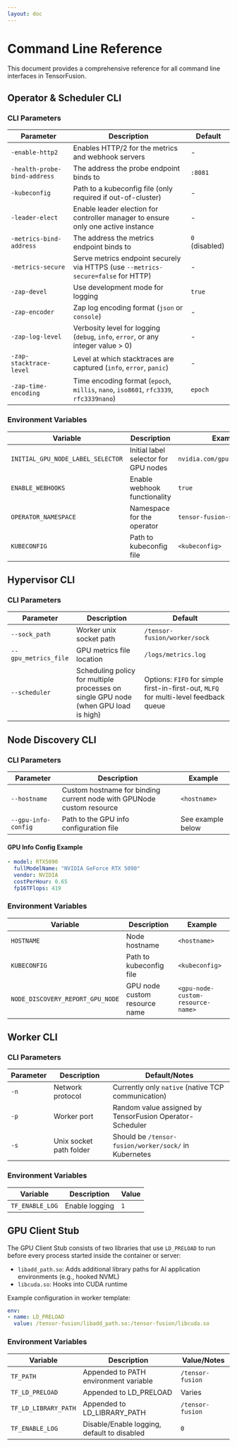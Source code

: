 ```yaml
---
layout: doc
---
```


# Command Line Reference

This document provides a comprehensive reference for all command line interfaces in TensorFusion.

## Operator & Scheduler CLI

### CLI Parameters

| Parameter | Description | Default |
|-----------|-------------|---------|
| `-enable-http2` | Enables HTTP/2 for the metrics and webhook servers | - |
| `-health-probe-bind-address` | The address the probe endpoint binds to | `:8081` |
| `-kubeconfig` | Path to a kubeconfig file (only required if out-of-cluster) | - |
| `-leader-elect` | Enable leader election for controller manager to ensure only one active instance | - |
| `-metrics-bind-address` | The address the metrics endpoint binds to | `0` (disabled) |
| `-metrics-secure` | Serve metrics endpoint securely via HTTPS (use `--metrics-secure=false` for HTTP) | - |
| `-zap-devel` | Use development mode for logging | `true` |
| `-zap-encoder` | Zap log encoding format (`json` or `console`) | - |
| `-zap-log-level` | Verbosity level for logging (`debug`, `info`, `error`, or any integer value > 0) | - |
| `-zap-stacktrace-level` | Level at which stacktraces are captured (`info`, `error`, `panic`) | - |
| `-zap-time-encoding` | Time encoding format (`epoch`, `millis`, `nano`, `iso8601`, `rfc3339`, `rfc3339nano`) | `epoch` |

### Environment Variables

| Variable | Description | Example |
|----------|-------------|---------|
| `INITIAL_GPU_NODE_LABEL_SELECTOR` | Initial label selector for GPU nodes | `nvidia.com/gpu.present=true` |
| `ENABLE_WEBHOOKS` | Enable webhook functionality | `true` |
| `OPERATOR_NAMESPACE` | Namespace for the operator | `tensor-fusion-sys` |
| `KUBECONFIG` | Path to kubeconfig file | `<kubeconfig>` |

## Hypervisor CLI

### CLI Parameters

| Parameter | Description | Default |
|-----------|-------------|---------|
| `--sock_path` | Worker unix socket path | `/tensor-fusion/worker/sock` |
| `--gpu_metrics_file`| GPU metrics file location | `/logs/metrics.log` |
| `--scheduler` | Scheduling policy for multiple processes on single GPU node (when GPU load is high) | Options: `FIFO` for simple first-in-first-out, `MLFQ` for multi-level feedback queue |

## Node Discovery CLI



### CLI Parameters

| Parameter | Description | Example |
|-----------|-------------|---------|
| `--hostname` | Custom hostname for binding current node with GPUNode custom resource | `<hostname>` |
| `--gpu-info-config` | Path to the GPU info configuration file | See example below |

#### GPU Info Config Example

```yaml
- model: RTX5090
  fullModelName: "NVIDIA GeForce RTX 5090"
  vendor: NVIDIA
  costPerHour: 0.65
  fp16TFlops: 419
```

### Environment Variables

| Variable | Description | Example |
|----------|-------------|---------|
| `HOSTNAME` | Node hostname | `<hostname>` |
| `KUBECONFIG` | Path to kubeconfig file | `<kubeconfig>` |
| `NODE_DISCOVERY_REPORT_GPU_NODE` | GPU node custom resource name | `<gpu-node-custom-resource-name>` |

## Worker CLI



### CLI Parameters

| Parameter | Description | Default/Notes |
|-----------|-------------|---------------|
| `-n` | Network protocol | Currently only `native` (native TCP communication) |
| `-p` | Worker port | Random value assigned by TensorFusion Operator-Scheduler |
| `-s` | Unix socket path folder | Should be `/tensor-fusion/worker/sock/` in Kubernetes |

### Environment Variables

| Variable | Description | Value |
|----------|-------------|-------|
| `TF_ENABLE_LOG` | Enable logging | `1` |

## GPU Client Stub



The GPU Client Stub consists of two libraries that use `LD_PRELOAD` to run before every process started inside the container or server:

- `libadd_path.so`: Adds additional library paths for AI application environments (e.g., hooked NVML)
- `libcuda.so`: Hooks into CUDA runtime

Example configuration in worker template:
```yaml
env:
- name: LD_PRELOAD
  value: /tensor-fusion/libadd_path.so:/tensor-fusion/libcuda.so
```

### Environment Variables

| Variable | Description | Value/Notes |
|----------|-------------|-------------|
| `TF_PATH` | Appended to PATH environment variable | `/tensor-fusion` |
| `TF_LD_PRELOAD` | Appended to LD_PRELOAD | Varies |
| `TF_LD_LIBRARY_PATH` | Appended to LD_LIBRARY_PATH | `/tensor-fusion` |
| `TF_ENABLE_LOG` | Disable/Enable logging, default to disabled | `0` |
